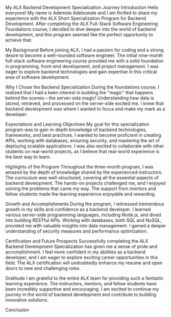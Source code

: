 My ALX Backend Development Specialization Journey
Introduction
Hello everyone! My name is Ademola Adebowale and I am thrilled to share my experience with the ALX Short Specialization Program for Backend Development. After completing the ALX Full-Stack Software Engineering Foundations course, I decided to dive deeper into the world of backend development, and this program seemed like the perfect opportunity to achieve that.

My Background
Before joining ALX, I had a passion for coding and a strong desire to become a well-rounded software engineer. The initial nine-month full-stack software engineering course provided me with a solid foundation in programming, front-end development, and project management. I was eager to explore backend technologies and gain expertise in this critical area of software development.

Why I Chose the Backend Specialization
During the foundations course, I realized that I had a keen interest in building the "magic" that happens behind the scenes – the server-side magic! Understanding how data is stored, retrieved, and processed on the server-side excited me. I knew that backend development was where I wanted to focus and make my mark as a developer.

Expectations and Learning Objectives
My goal for this specialization program was to gain in-depth knowledge of backend technologies, frameworks, and best practices. I wanted to become proficient in creating APIs, working with databases, ensuring security, and mastering the art of deploying scalable applications. I was also excited to collaborate with other students on real-world projects, as I believe that real-world experience is the best way to learn.

Highlights of the Program
Throughout the three-month program, I was amazed by the depth of knowledge shared by the experienced instructors. The curriculum was well-structured, covering all the essential aspects of backend development. The hands-on projects challenged me, and I enjoyed solving the problems that came my way. The support from mentors and fellow students made the learning experience enjoyable and rewarding.

Growth and Accomplishments
During the program, I witnessed tremendous growth in my skills and confidence as a backend developer. I learned various server-side programming languages, including Node.js, and dived into building RESTful APIs. Working with databases, both SQL and NoSQL, provided me with valuable insights into data management. I gained a deeper understanding of security measures and performance optimization.

Certification and Future Prospects
Successfully completing the ALX Backend Development Specialization has given me a sense of pride and accomplishment. I feel more confident in my abilities as a backend developer, and I am eager to explore exciting career opportunities in this field. The ALX certification will undoubtedly enhance my resume and open doors to new and challenging roles.

Gratitude
I am grateful to the entire ALX team for providing such a fantastic learning experience. The instructors, mentors, and fellow students have been incredibly supportive and encouraging. I am excited to continue my journey in the world of backend development and contribute to building innovative solutions.

Conclusion